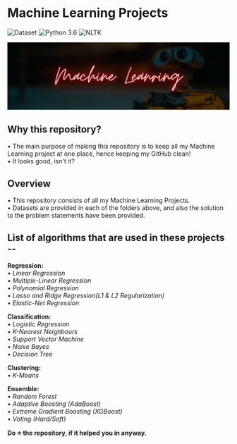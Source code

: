 # Machine Learning Projects
![Dataset](https://img.shields.io/badge/Dataset-Kaggle-blue.svg) ![Python 3.6](https://img.shields.io/badge/Python-3.6-brightgreen.svg) ![NLTK](https://img.shields.io/badge/Library-sklearn-orange.svg)

![ML](readme-resources/machine-learning.png)

## Why this repository?
• The main purpose of making this repository is to keep all my Machine Learning project at one place, hence keeping my GitHub clean!<br/>
• It looks good, isn't it?

## Overview
• This repository consists of all my Machine Learning Projects.<br/>
• Datasets are provided in each of the folders above, and also the solution to the problem statements have been provided.<br/>

## List of algorithms that are used in these projects --
**Regression:**<br/>
  • _Linear Regression_<br/>
  • _Multiple-Linear Regression_<br/>
  • _Polynomial Regression_<br/>
  • _Lasso and Ridge Regression(L1 & L2 Regularization)_<br/>
  • _Elastic-Net Regression_

**Classification:**<br/>
  • _Logistic Regression_<br/>
  • _K-Nearest Neighbours_<br/>
  • _Support Vector Machine_<br/>
  • _Naive Bayes_<br/>
  • _Decision Tree_<br/>
 
**Clustering:**<br/>
  • _K-Means_<br/>
  
**Ensemble:**<br/>
  • _Random Forest_<br/>
  • _Adaptive Boosting (AdaBoost)_<br/>
  • _Extreme Gradient Boosting (XGBoost)_<br/>
  • _Voting (Hard/Soft)_<br/>

**Do ⭐ the repository, if it helped you in anyway.**
